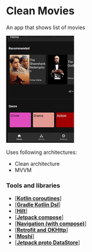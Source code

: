 # Clean Movies

An app that shows list of movies

<img src="show.gif" />

Uses following architectures:

* Clean architecture
* MVVM



### Tools and libraries

- [[**Kotlin coroutines**](https://kotlinlang.org/docs/reference/coroutines-overview.html)]
- [[**Gradle Kotlin Dsl**](https://docs.gradle.org/current/userguide/kotlin_dsl.html)]
- [[**Hilt**](https://developer.android.com/training/dependency-injection/hilt-android)]
- [[**Jetpack compose**](https://developer.android.com/jetpack/compose/tutorial)]
- [[**Navigation (with compose)**](https://developer.android.com/jetpack/compose/navigation)]
- [[**Retrofit and OKHttp**](https://square.github.io/retrofit/)]
- [[**Moshi**](https://github.com/square/moshi)]
- [[**Jetpack proto DataStore**](https://developer.android.com/topic/libraries/architecture/datastore)]




